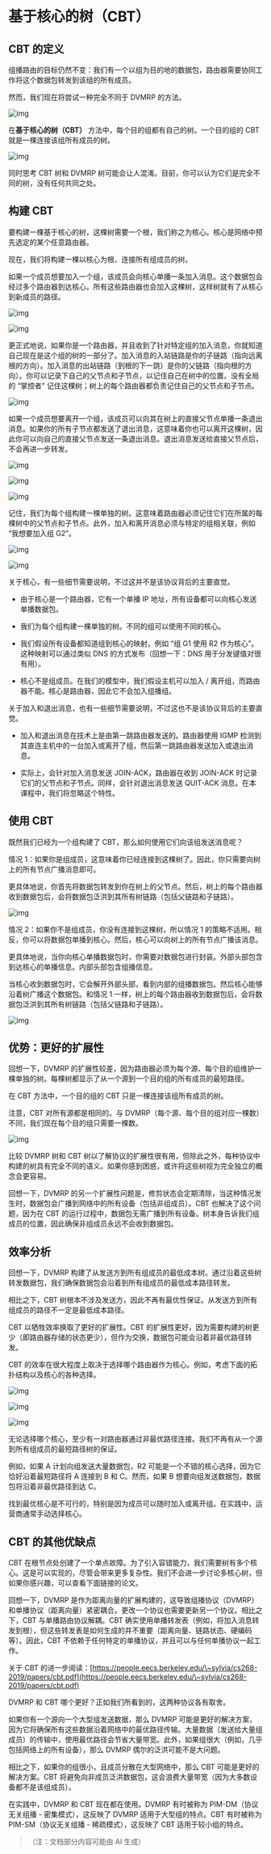 # 基于核心的树（CBT）

## CBT 的定义

组播路由的目标仍然不变：我们有一个以组为目的地的数据包，路由器需要协同工作将这个数据包转发到该组的所有成员。

然而，我们现在将尝试一种完全不同于 DVMRP 的方法。



![img](https://textbook.cs168.io/assets/beyond-client-server/7-032-cbt-taxonomy.png)

在**基于核心的树（CBT）** 方法中，每个目的组都有自己的树。一个目的组的 CBT 就是一棵连接该组所有成员的树。



![img](https://textbook.cs168.io/assets/beyond-client-server/7-033-cbt-end-goal.png)

同时思考 CBT 树和 DVMRP 树可能会让人混淆。目前，你可以认为它们是完全不同的树，没有任何共同之处。

## 构建 CBT

要构建一棵基于核心的树，这棵树需要一个根，我们称之为核心。核心是网络中预先选定的某个任意路由器。

现在，我们将构建一棵以核心为根、连接所有组成员的树。

如果一个成员想要加入一个组，该成员会向核心单播一条加入消息。这个数据包会经过多个路由器到达核心。所有这些路由器也会加入这棵树，这样树就有了从核心到新成员的路径。



![img](https://textbook.cs168.io/assets/beyond-client-server/7-034-cbt-join-1.png)



![img](https://textbook.cs168.io/assets/beyond-client-server/7-035-cbt-join-2.png)

更正式地说，如果你是一个路由器，并且收到了针对特定组的加入消息，你就知道自己现在是这个组的树的一部分了。加入消息的入站链路是你的子链路（指向远离根的方向）。加入消息的出站链路（到根的下一跳）是你的父链路（指向根的方向）。你可以记录下自己的父节点和子节点，以记住自己在树中的位置。没有全局的 “掌控者” 记住这棵树；树上的每个路由器都负责记住自己的父节点和子节点。



![img](https://textbook.cs168.io/assets/beyond-client-server/7-036-cbt-join-recap.png)

如果一个成员想要离开一个组，该成员可以向其在树上的直接父节点单播一条退出消息。如果你的所有子节点都发送了退出消息，这意味着你也可以离开这棵树，因此你可以向自己的直接父节点发送一条退出消息。退出消息发送给直接父节点后，不会再进一步转发。



![img](https://textbook.cs168.io/assets/beyond-client-server/7-037-cbt-leave-1.png)



![img](https://textbook.cs168.io/assets/beyond-client-server/7-038-cbt-leave-2.png)



![img](https://textbook.cs168.io/assets/beyond-client-server/7-039-cbt-quit-recap.png)

记住，我们为每个组构建一棵单独的树。这意味着路由器必须记住它们在所属的每棵树中的父节点和子节点。此外，加入和离开消息必须与特定的组相关联，例如 “我想要加入组 G2”。



![img](https://textbook.cs168.io/assets/beyond-client-server/7-040-multiple-1.png)



![img](https://textbook.cs168.io/assets/beyond-client-server/7-041-multiple-2.png)

关于核心，有一些细节需要说明，不过这并不是该协议背后的主要直觉。



*   由于核心是一个路由器，它有一个单播 IP 地址，所有设备都可以向核心发送单播数据包。

*   我们为每个组构建一棵单独的树。不同的组可以使用不同的核心。

*   我们假设所有设备都知道组到核心的映射，例如 “组 G1 使用 R2 作为核心”。这种映射可以通过类似 DNS 的方式发布（回想一下：DNS 用于分发键值对很有用）。

*   核心不是组成员。在我们的模型中，我们假设主机可以加入 / 离开组，而路由器不能。核心是路由器，因此它不会加入组播组。

关于加入和退出消息，也有一些细节需要说明，不过这也不是该协议背后的主要直觉。



*   加入和退出消息在技术上是由第一跳路由器发送的。路由器使用 IGMP 检测到其直连主机中的一台加入或离开了组，然后第一跳路由器发送加入或退出消息。

*   实际上，会针对加入消息发送 JOIN-ACK，路由器在收到 JOIN-ACK 时记录它们的父节点和子节点。同样，会针对退出消息发送 QUIT-ACK 消息。在本课程中，我们将忽略这个特性。

## 使用 CBT

既然我们已经为一个组构建了 CBT，那么如何使用它们向该组发送消息呢？

情况 1：如果你是组成员，这意味着你已经连接到这棵树了。因此，你只需要向树上的所有节点广播消息即可。

更具体地说，你首先将数据包转发到你在树上的父节点。然后，树上的每个路由器收到数据包后，会将数据包泛洪到其所有树链路（包括父链路和子链路）。



![img](https://textbook.cs168.io/assets/beyond-client-server/7-042-cbt-forwarding-1.png)

情况 2：如果你不是组成员，你没有连接到这棵树，所以情况 1 的策略不适用。相反，你可以将数据包单播到核心。然后，核心可以向树上的所有节点广播该消息。

更具体地说，当你向核心单播数据包时，你需要对数据包进行封装。外部头部包含到达核心的单播信息。内部头部包含组播信息。

当核心收到数据包时，它会解开外部头部，看到内部的组播数据包。然后核心能够沿着树广播这个数据包。和情况 1 一样，树上的每个路由器收到数据包后，会将数据包泛洪到其所有树链路（包括父链路和子链路）。



![img](https://textbook.cs168.io/assets/beyond-client-server/7-043-cbt-forwarding-2.png)

## 优势：更好的扩展性

回想一下，DVMRP 的扩展性较差，因为路由器必须为每个源、每个目的组维护一棵单独的树。每棵树都显示了从一个源到一个目的组的所有成员的最短路径。

在 CBT 方法中，一个目的组的 CBT 只是一棵连接该组所有成员的树。

注意，CBT 对所有源都是相同的。与 DVMRP（每个源、每个目的组对应一棵数）不同，我们现在每个目的组只需要一棵数。



![img](https://textbook.cs168.io/assets/beyond-client-server/7-044-dvmrp-cbt-scaling.png)

比较 DVMRP 树和 CBT 树以了解协议的扩展性很有用，但除此之外，每种协议中构建的树具有完全不同的语义。如果你感到困惑，或许将这些树视为完全独立的概念会更容易。

回想一下，DVMRP 的另一个扩展性问题是，修剪状态会定期清除，当这种情况发生时，数据包会广播到网络中的所有设备（包括非组成员）。CBT 也解决了这个问题，因为在 CBT 的运行过程中，数据包无需广播到所有设备。树本身告诉我们组成员的位置，因此确保非组成员永远不会收到数据包。

## 效率分析

回想一下，DVMRP 构建了从发送方到所有组成员的最低成本树。通过沿着这些树转发数据包，我们确保数据包会沿着到所有组成员的最低成本路径转发。

相比之下，CBT 树根本不涉及发送方，因此不再有最优性保证。从发送方到所有组成员的路径不一定是最低成本路径。

CBT 以牺牲效率换取了更好的扩展性。CBT 的扩展性更好，因为需要构建的树更少（即路由器存储的状态更少），但作为交换，数据包可能会沿着非最优路径转发。

CBT 的效率在很大程度上取决于选择哪个路由器作为核心。例如，考虑下面的拓扑结构以及核心的各种选择。



![img](https://textbook.cs168.io/assets/beyond-client-server/7-045-core-choice-1.png)



![img](https://textbook.cs168.io/assets/beyond-client-server/7-046-core-choice-2.png)



![img](https://textbook.cs168.io/assets/beyond-client-server/7-047-core-choice-3.png)

无论选择哪个核心，至少有一对路由器通过非最优路径连接。我们不再有从一个源到所有组成员的最短路径树的保证。

例如，如果 A 计划向组发送大量数据包，R2 可能是一个不错的核心选择，因为它恰好沿着最短路径将 A 连接到 B 和 C。然而，如果 B 想要向组发送数据包，数据包将沿着非最优路径到达 C。

找到最优核心是不可行的，特别是因为成员可以随时加入或离开组。在实践中，运营商通常手动选择核心。

## CBT 的其他优缺点

CBT 在根节点处创建了一个单点故障。为了引入容错能力，我们需要树有多个核心。这是可以实现的，尽管会带来更多复杂性。我们不会进一步讨论多核心树，但如果你感兴趣，可以查看下面链接的论文。

回想一下，DVMRP 是作为距离向量的扩展构建的，这导致组播协议（DVMRP）和单播协议（距离向量）紧密耦合。更改一个协议也需要更新另一个协议。相比之下，CBT 与单播路由协议解耦。CBT 确实使用单播转发表（例如，将加入消息转发到根），但这些转发表是如何生成的并不重要（距离向量、链路状态、硬编码等）。因此，CBT 不依赖于任何特定的单播协议，并且可以与任何单播协议一起工作。

关于 CBT 的进一步阅读：[https://people.eecs.berkeley.edu/\~sylvia/cs268-2019/papers/cbt.pdf](https://people.eecs.berkeley.edu/\~sylvia/cs268-2019/papers/cbt.pdf)

DVMRP 和 CBT 哪个更好？正如我们所看到的，这两种协议各有取舍。

如果你有一个源向一个大型组发送数据，那么 DVMRP 可能是更好的解决方案，因为它将确保所有这些数据沿着网络中的最优路径传输。大量数据（发送给大量组成员）的传输中，使用最优路径会节省大量带宽。此外，如果组很大（例如，几乎包括网络上的所有设备），那么 DVMRP 偶尔的泛洪可能不是大问题。

相比之下，如果你的组很小，且成员分散在大型网络中，那么 CBT 可能是更好的解决方案。CBT 将避免向非成员泛洪数据包，这会浪费大量带宽（因为大多数设备都不是该组成员）。

在实践中，DVMRP 和 CBT 现在都在使用。DVMRP 有时被称为 PIM-DM（协议无关组播 - 密集模式），这反映了 DVMRP 适用于大型组的特点。CBT 有时被称为 PIM-SM（协议无关组播 - 稀疏模式），这反映了 CBT 适用于较小组的特点。

> （注：文档部分内容可能由 AI 生成）